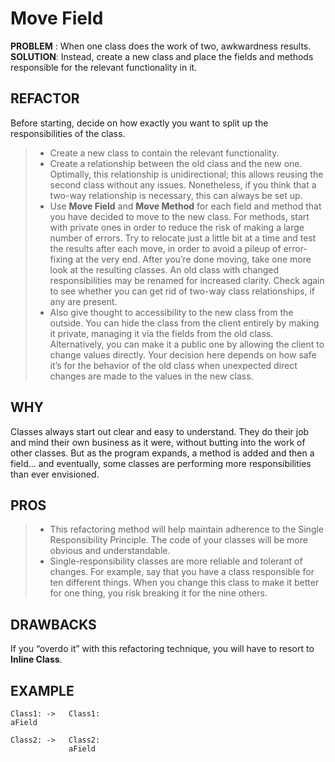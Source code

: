 # Move Field

**PROBLEM** : When one class does the work of two, awkwardness results.
**SOLUTION**: Instead, create a new class and place the fields and methods responsible for the relevant functionality in it.

## REFACTOR
Before starting, decide on how exactly you want to split up the responsibilities of the class.
>* Create a new class to contain the relevant functionality.
>* Create a relationship between the old class and the new one. Optimally, this relationship is unidirectional; this allows reusing the second class without any issues. Nonetheless, if you think that a two-way relationship is necessary, this can always be set up.
>* Use **Move Field** and **Move Method** for each field and method that you have decided to move to the new class. For methods, start with private ones in order to reduce the risk of making a large number of errors. Try to relocate just a little bit at a time and test the results after each move, in order to avoid a pileup of error-fixing at the very end. After you’re done moving, take one more look at the resulting classes. An old class with changed responsibilities may be renamed for increased clarity. Check again to see whether you can get rid of two-way class relationships, if any are present.
>* Also give thought to accessibility to the new class from the outside. You can hide the class from the client entirely by making it private, managing it via the fields from the old class. Alternatively, you can make it a public one by allowing the client to change values directly. Your decision here depends on how safe it’s for the behavior of the old class when unexpected direct changes are made to the values in the new class.

## WHY
Classes always start out clear and easy to understand. They do their job and mind their own business as it were, without butting into the work of other classes. But as the program expands, a method is added and then a field... and eventually, some classes are performing more responsibilities than ever envisioned.

## PROS
>* This refactoring method will help maintain adherence to the Single Responsibility Principle. The code of your classes will be more obvious and understandable.
>* Single-responsibility classes are more reliable and tolerant of changes. For example, say that you have a class responsible for ten different things. When you change this class to make it better for one thing, you risk breaking it for the nine others.

## DRAWBACKS
If you “overdo it” with this refactoring technique, you will have to resort to **Inline Class**.

## EXAMPLE
    Class1: ->   Class1:
    aField       

    Class2: ->   Class2:
                 aField